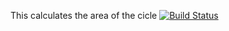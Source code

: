 This calculates the area of the cicle
[![Build Status](https://travis-ci.org/habatkasa/area_circle_new.svg?branch=develope)](https://travis-ci.org/habatkasa/area_circle_new)
